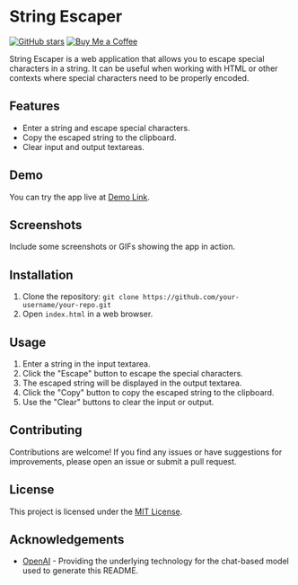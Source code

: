 # String Escaper

[![GitHub stars](https://img.shields.io/github/stars/your-username/your-repo?style=social)](https://github.com/your-username/your-repo/stargazers)
[![Buy Me a Coffee](https://img.shields.io/badge/buy%20me%20a%20coffee-donate-orange.svg)](https://www.buymeacoffee.com/your-username)

String Escaper is a web application that allows you to escape special characters in a string. It can be useful when working with HTML or other contexts where special characters need to be properly encoded.

## Features

- Enter a string and escape special characters.
- Copy the escaped string to the clipboard.
- Clear input and output textareas.

## Demo

You can try the app live at [Demo Link](https://makhele.github.io/string-escaper).

## Screenshots

Include some screenshots or GIFs showing the app in action.

## Installation

1. Clone the repository: `git clone https://github.com/your-username/your-repo.git`
2. Open `index.html` in a web browser.

## Usage

1. Enter a string in the input textarea.
2. Click the "Escape" button to escape the special characters.
3. The escaped string will be displayed in the output textarea.
4. Click the "Copy" button to copy the escaped string to the clipboard.
5. Use the "Clear" buttons to clear the input or output.

## Contributing

Contributions are welcome! If you find any issues or have suggestions for improvements, please open an issue or submit a pull request.

## License

This project is licensed under the [MIT License](LICENSE).

## Acknowledgements

- [OpenAI](https://openai.com) - Providing the underlying technology for the chat-based model used to generate this README.

